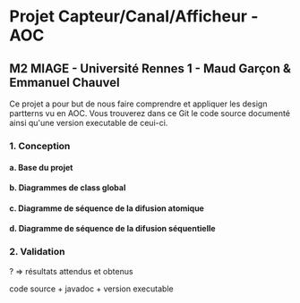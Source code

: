 # Projet Capteur/Canal/Afficheur - AOC
## M2 MIAGE - Université Rennes 1 - Maud Garçon & Emmanuel Chauvel

Ce projet a pour but de nous faire comprendre et appliquer les design partterns vu en AOC.
Vous trouverez dans ce Git le code source documenté ainsi qu'une version executable de ceui-ci.

### 1. Conception
#### a. Base du projet

#### b. Diagrammes de class global

#### c. Diagramme de séquence de la difusion atomique

#### d. Diagramme de séquence de la difusion séquentielle

### 2. Validation

? => résultats attendus et obtenus


code source + javadoc + version executable
